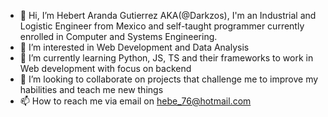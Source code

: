 - 👋 Hi, I’m Hebert Aranda Gutierrez AKA(@Darkzos), I'm an Industrial and Logistic Engineer from Mexico and self-taught programmer currently enrolled in Computer and Systems Engineering.
- 👀 I’m interested in Web Development and Data Analysis
- 🌱 I’m currently learning Python, JS, TS and their frameworks to work in Web development with focus on backend
- 💞️ I’m looking to collaborate on projects that challenge me to improve my habilities and teach me new things
- 📫 How to reach me via email on hebe_76@hotmail.com 

<!---
Darkzos/Darkzos is a ✨ special ✨ repository because its `README.md` (this file) appears on your GitHub profile.
You can click the Preview link to take a look at your changes.
--->
